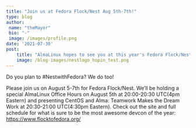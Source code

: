 ```yaml
---
title: "Join us at Fedora Flock/Nest Aug 5th-7th!"
type: blog
author: 
 name: "theMayor"
 bio: "-"
 image: /images/profile.png
date: '2021-07-30'
post:
    title: "AlmaLinux hopes to see you at this year's Fedora Flock/Nest"
    image: /blog-images/nestlogo_hopin_test.png
---
```


Do you plan to #NestwithFedora? We do too!

Please join us on August 5-7th for Fedora Flock/Nest. We’ll be holding a special AlmaLinux Office Hours on August 5th at 20:00-20:30 UTC(4pm Eastern) and presenting CentOS and Alma: Teamwork Makes the Dream Work at 20:30-21:00 UTC(4:30pm Eastern). Check out the site and full schedule for what is sure to be the most awesome devcon of the year: https://www.flocktofedora.org/
